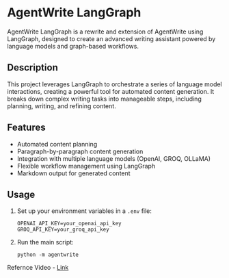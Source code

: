 # AgentWrite LangGraph

AgentWrite LangGraph is a rewrite and extension of AgentWrite using LangGraph, designed to create an advanced writing assistant powered by language models and graph-based workflows.

## Description

This project leverages LangGraph to orchestrate a series of language model interactions, creating a powerful tool for automated content generation. It breaks down complex writing tasks into manageable steps, including planning, writing, and refining content.

## Features

- Automated content planning
- Paragraph-by-paragraph content generation
- Integration with multiple language models (OpenAI, GROQ, OLLaMA)
- Flexible workflow management using LangGraph
- Markdown output for generated content


## Usage

1. Set up your environment variables in a `.env` file:
   ```
   OPENAI_API_KEY=your_openai_api_key
   GROQ_API_KEY=your_groq_api_key
   ```

2. Run the main script:
   ```
   python -m agentwrite
   ```

Refernce Video  - [Link](https://www.youtube.com/watch?v=nK9K8UPraXk&list=PL0uSfX7UkSmUm9YWGJidCz5Bwi-LFV-W3&index=5)






